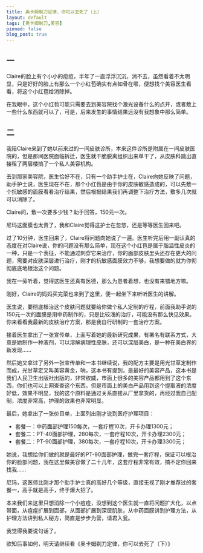 ```yaml
---
title: 奥卡姆剃刀定律，你可以去死了（上）
layout: default
tags: [奥卡姆剃刀,美容]
pinned: false
blog_post: true
---
```


## 一

Claire的脸上有个小小的痘痘，半年了一直浮浮沉沉，消不去，虽然看着不太明显，只是好好的脸上有那么一个小红苞确实有点如骨在喉，便想找个美容医生看看，将这个小红苞给消除掉。

在我眼中，这个小红苞可能只需要去到美容院找个激光设备什么的点开，或者敷上一些什么东西就可以了，可是，后来发生的事情结果远没有我想象中那么简单。


## 二

我陪Claire来到了她以前来过的一间皮肤诊所，本来这件诊所是附属在一间皮肤医院的，但是那间医院面临拆迁，医生就干脆脱离组织出来单干了，从皮肤科跳出直接租了两层楼搞了一个私人美容机构。

去到那家美容院，医生恰好不在，只有一个助手护士在，Claire向她反映了问题，助手护士说，医生现在不在，那个小红苞是由于你的皮肤敏感造成的，可以先敷一个抗敏感的面膜看看治疗结果，然后根据结果我们再调整下治疗方法，敷多几次就可以消除了。

Claire问，敷一次要多少钱？助手回答，150元一次。

尼玛这面膜也太贵了，我和Claire觉得这护士在忽悠，还是等等医生回来吧。

过了10分钟，医生回来了，Claire将问题向她说了一遍。医生听完后用一副认真的态度在对Claire说，你的问题没有那么简单，现在这个小红苞是属于脂溢性皮炎的一种，只是一个表征，不能通过刺穿它来治疗，你的面部皮肤里头还存在更大的问题，需要对皮肤深层进行治疗，刚才的抗敏感面膜效力不够，我想要做的就为你彻彻底底地根治这个问题。

我在一旁听着，觉得这医生还真有医德，那么为患者着想，也没有来错地方嘛。

刚好，Claire的妈妈买完菜也来到了这里，便一起坐下来听听医生的讲解。

医生说，要彻底根治这个皮肤问题就要给你做个私人定制的疗程，前面我助手说的150元一次的面膜是用中药制作的，只是比较浅的治疗，可能没有那么快见效果。你来看看我最新的皮肤治疗方案，那是我自行研制的一套治疗方案。

接着医生拿出了一张宣传单，上面写着她的最新研究成果，有署名有联系方式，大意是她制作一种液剂，可以溶解病理性皮肤，还可以深层美白，是一种在美白界的新发现……

然后她又拿过了另外一张宣传单和一本书继续说，我的配方主要是用光甘草定制作而成，光甘草定又叫美容黄金，呐，这本书有提到，是最好的美容产品，这本书是我们人民卫生出版社出版的，非常权威，市面上很多的美容产品都用到了这个东西，你们也可以上网查查这个东西，但是市面上的美白产品用到这个提取液的浓度好低，效果不明显，我的这个原料是通过关系直接从厂里拿货的，再经过我自己配制，浓度非常高，护理的效果也非常明显。

最后，她拿出了一张价目单，上面列出刚才说到医疗护理项目：

- 套餐一：中药面部护理150每次，一套疗程10次，开卡办理1300元；
- 套餐二：PT-40面部护理，280每次，一套疗程10次，开卡办理2300元；
- 套餐二：PT-90面部护理，380每次，一套疗程10次，开卡办理3300元；

她说，我想给你们做的就是最好的PT-90面部护理，做完一套疗程，保证可以根治你的脸部问题，我在这里做美容做了二十几年，这套疗程非常有效，搞不定你回来找我……

尼玛，这医师比刚才那个助手护士真的高好几个等级，直接无视了刚才推荐过的套餐一，高手就是高手，终于爆大招了。

本来我们来这里只想消除一个小痘痘，没想到这个医生就一直将问题扩大化，以点带面，从痘痘扩展到面部，从面部扩展到深层肌肤，从中药面膜讲到护理方法，从护理方法讲到私人秘方，简直是步步为营，请君入瓮。

我觉得我要说句话了。

欲知后事如何，明天请继续看《奥卡姆剃刀定律，你可以去死了（下）》

